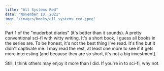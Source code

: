```yaml
---
title: "All Systems Red"
date: "November 10, 2021"
img: "/images/books/all_systems_red.jpeg"
---
```


Part 1 of the "muderbot diaries" (it's better than it sounds). A pretty conventional sci-fi with witty writing. It's a short book, I guess all books in the series are. To be honest, it's not the best thing I've read. It's fine but it didn't captivate me. I may read the rest, at least one more to see if it gets more interesting (and because they are so short, it's not a big investment).

Still, I think others may enjoy it more than I did. If you're in to sci-fi, why not.